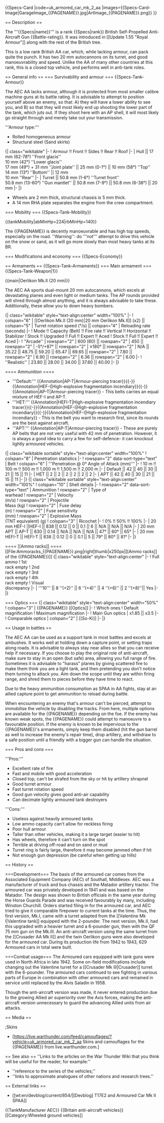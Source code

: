 {{Specs-Card
|code=uk_armored_car_mk_2_aa
|images={{Specs-Card-Image|GarageImage_{{PAGENAME}}.jpg|ArtImage\_{{PAGENAME}}.png}}
}}

== Description ==

<!-- ''In the description, the first part should be about the history of the creation and combat usage of the vehicle, as well as its key features. In the second part, tell the reader about the ground vehicle in the game. Insert a screenshot of the vehicle, so that if the novice player does not remember the vehicle by name, he will immediately understand what kind of vehicle the article is talking about.'' -->

The '''{{Specs|name}}''' is a rank {{Specs|rank}} British Self-Propelled Anti-Aircraft Gun {{Battle-rating}}. It was introduced in [[Update 1.55 "Royal Armour"]] along with the rest of the British tree.

This is a low rank British AA car, which, while lacking armour, can pack quite the punch. It has two 20 mm autocannons on its turret, and good manoeuvrability and speed. Unlike the AA of many other countries at this rank, this is a closed top vehicle, and performs well in anti-tank roles.

== General info ==
=== Survivability and armour ===
{{Specs-Tank-Armour}}

<!-- ''Describe armour protection. Note the most well protected and key weak areas. Appreciate the layout of modules as well as the number and location of crew members. Is the level of armour protection sufficient, is the placement of modules helpful for survival in combat? If necessary use a visual template to indicate the most secure and weak zones of the armour.'' -->

The AEC AA lacks armour, although it is protected from most smaller calibre machine guns at its battle rating. It is advisable to attempt to position yourself above an enemy, so that: A) they will have a lower ability to see you, and B) so that they will most likely end up shooting the lower part of the tank, which juts out. If they shoot here with an AP shell, it will most likely go straight through and merely take out your transmission.

'''Armour type:'''

- Rolled homogeneous armour
- Structural steel (Sand skirts)

{| class="wikitable"
|-
! Armour !! Front !! Sides !! Rear !! Roof
|-
| Hull || 17 mm (62-78°) ''Front glacis'' <br> 10 mm (42°) ''Lower glacis'' <br> 17 mm (49°) + 31 mm ''Joint plate'' || 25 mm (0-1°) || 10 mm (58°) ''Top'' <br> 14 mm (13°) ''Bottom'' || 12 mm <br> 10 mm ''Rear''
|-
| Turret || 50.8 mm (1-6°) ''Turret front'' <br> 50.8 mm (13-60°) ''Gun mantlet'' || 50.8 mm (7-9°) || 50.8 mm (6-38°) || 20 mm
|-
|}

- Wheels are 2 mm thick, structural chassis is 5 mm thick.
- A 14 mm RHA plate separates the engine from the crew compartment.

=== Mobility ===
{{Specs-Tank-Mobility}}

<!-- ''Write about the mobility of the ground vehicle. Estimate the specific power and manoeuvrability, as well as the maximum speed forwards and backwards.'' -->

{{tankMobility|abMinHp=224|rbMinHp=140}}

The {{PAGENAME}} is decently manoeuvrable and has high top speeds, especially on the road. ''Warning'': do '''not''' attempt to drive this vehicle on the snow or sand, as it will go more slowly than most heavy tanks at its BR.

=== Modifications and economy ===
{{Specs-Economy}}

== Armaments ==
{{Specs-Tank-Armaments}}
=== Main armament ===
{{Specs-Tank-Weapon|1}}

<!-- ''Give the reader information about the characteristics of the main gun. Assess its effectiveness in a battle based on the reloading speed, ballistics and the power of shells. Do not forget about the flexibility of the fire, that is how quickly the cannon can be aimed at the target, open fire on it and aim at another enemy. Add a link to the main article on the gun: <code><nowiki>{{main|Name of the weapon}}</nowiki></code>. Describe in general terms the ammunition available for the main gun. Give advice on how to use them and how to fill the ammunition storage.'' -->

{{main|Oerlikon Mk.II (20 mm)}}

The AEC AA sports dual-mount 20 mm autocannons, which excels at devastating planes and even light or medium tanks. The AP rounds provided will shred through almost anything, and it is always advisable to take these. Additionally, these allow you to down heavy bombers.

{| class="wikitable" style="text-align:center" width="100%"
|-
! colspan="6" | [[Oerlikon Mk.II (20 mm)|20 mm Oerlikon Mk.II]] (x2) || colspan="5" | Turret rotation speed (°/s) || colspan="4" | Reloading rate (seconds)
|-
! Mode !! Capacity (Belt) !! Fire rate !! Vertical !! Horizontal !! Stabilizer
! Stock !! Upgraded !! Full !! Expert !! Aced
! Stock !! Full !! Expert !! Aced
|-
! ''Arcade''
| rowspan="2" | 600 (60) || rowspan="2" | 450 || rowspan="2" | -5°/+87° || rowspan="2" | ±180° || rowspan="2" | N/A || 35.22 || 48.75 || 59.20 || 65.47 || 69.65 || rowspan="2" | 7.80 || rowspan="2" | 6.90 || rowspan="2" | 6.36 || rowspan="2" | 6.00
|-
! ''Realistic''
| 23.80 || 28.00 || 34.00 || 37.60 || 40.00
|-
|}

==== Ammunition ====

- '''Default:''' {{Annotation|AP-T|Armour-piercing tracer}}{{-}}{{Annotation|HEF-I|High-explosive fragmentation incendiary}}{{-}}{{Annotation|AP-T|Armour-piercing tracer}} - This belts carries an equal mixture of HEF-I and AP-T.
- '''HET:''' {{Annotation|HEFI-T|High-explosive fragmentation incendiary tracer}}{{-}}{{Annotation|HEF-I|High-explosive fragmentation incendiary}}{{-}}{{Annotation|HEF-I|High-explosive fragmentation incendiary}} - This is the belt you want to research first, since its rounds are the best against aircraft.
- '''APT:''' {{Annotation|AP-T|Armour-piercing tracer}} - These are purely AP belts that are not very useful with 42 mm of penetration. However, it is always a good idea to carry a few for self-defence- it can knockout lightly armoured vehicles.

{| class="wikitable sortable" style="text-align:center" width="100%"
! colspan="8" | Penetration statistics
|-
! rowspan="2" data-sort-type="text" | Belt
! colspan="6" | '''Penetration @ 0° Angle of Attack (mm)'''
|-
! 10 m !! 100 m !! 500 m !! 1,000 m !! 1,500 m !! 2,000 m
|-
| Default || 42 || 40 || 30 || 21 || 15 || 11
|-
| HET || 2 || 2 || 2 || 2 || 2 || 2
|-
| APT || 42 || 40 || 30 || 21 || 15 || 11
|-
|}
{| class="wikitable sortable" style="text-align:center" width="100%"
! colspan="10" | Shell details
|-
! rowspan="2" data-sort-type="text" | Ammunition
! rowspan="2" | Type of<br>warhead
! rowspan="2" | Velocity<br>(m/s)
! rowspan="2" | Projectile<br>Mass (kg)
! rowspan="2" | Fuse delay<br>(m)
! rowspan="2" | Fuse sensitivity<br>(mm)
! rowspan="2" | Explosive Mass<br>(TNT equivalent) (g)
! colspan="3" | Ricochet
|-
! 0% !! 50% !! 100%
|-
| 20 mm HEF-I ||HEF-I || 838 || 0.12 || 0 || 0.1 || 6 || N/A || N/A || N/A
|-
| 20 mm APT || AP-T || 830 || 0.14 || N/A || N/A || N/A || 47° || 60° || 65°
|-
| 20 mm HEFI-T || HEFI-T || 838 || 0.12 || 0 || 0.1 || 5 || 79° || 80° || 81°
|-
|}

==== [[Ammo racks]] ====
[[File:Ammoracks_{{PAGENAME}}.png|right|thumb|x250px|[[Ammo racks]] of the {{PAGENAME}}]]
{| class="wikitable" style="text-align:center"
|-
! Full<br>ammo
! 1st<br>rack empty
! 2nd<br>rack empty
! 3rd<br>rack empty
! 4th<br>rack empty
! Visual<br>discrepancy
|-
| '''10''' || 8 ''(+2)'' || 6 ''(+4)'' || 4 ''(+6)'' || 2 ''(+8)''|| Yes
|-
|}

=== Optics ===
{| class="wikitable" style="text-align:center" width="50%"
! colspan="3" | {{PAGENAME}} [[Optics]]
|-
! Which ones
! Default magnification
! Maximum magnification
|-
! Main Gun optics
| x1.85 || x3.5
|-
! Comparable optics
| colspan="2" | [[So-Ki]]
|-
|}

== Usage in battles ==

<!-- ''Describe the tactics of playing in the vehicle, the features of using vehicles in the team and advice on tactics. Refrain from creating a "guide" - do not impose a single point of view but instead give the reader food for thought. Describe the most dangerous enemies and give recommendations on fighting them. If necessary, note the specifics of the game in different modes (AB, RB, SB).'' -->

The AEC AA can be used as a support tank in most battles and excels at ambushes. It works well at holding down a capture point, or setting traps along roads. It is advisable to always stay near allies so that you can receive help if necessary. If you choose to play the original role of anti-aircraft, make sure to stay in an open (but safe) area, allowing you full range of fire. Sometimes it is advisable to "harass" planes by giving scattered fire to make them think you are a light tank, and then pretending you don't notice them turning to attack you. Aim down the scope until they are within firing range, and shred them to pieces before they have time to react.

Due to the heavy ammunition consumption as SPAA in AA fights, stay at an allied capture point to get ammunition to reload during battle.

When encountering an enemy that's armour can't be pierced, attempt to immobilise the vehicle by disabling the tracks. From here, multiple options are available for the {{PAGENAME}} depending on the foe. If the enemy has known weak spots, the {{PAGENAME}} could attempt to manoeuvre to a favourable position. If the enemy is known to be impervious to the {{PAGENAME}}'s armaments, simply keep them disabled (hit the gun barrel as well to increase the enemy's repair time), drop artillery, and withdraw to a safe position until a friendly with a bigger gun can handle the situation.

=== Pros and cons ===

<!-- ''Summarise and briefly evaluate the vehicle in terms of its characteristics and combat effectiveness. Mark its pros and cons in a bulleted list. Try not to use more than 6 points for each of the characteristics. Avoid using categorical definitions such as "bad", "good" and the like - use substitutions with softer forms such as "inadequate" and "effective".'' -->

'''Pros:'''

- Excellent rate of fire
- Fast and mobile with good acceleration
- Closed top, can't be strafed from the sky or hit by artillery shrapnel
- Good turret armour
- Fast turret rotation speed
- Good gun velocity gives good anti-air capability
- Can decimate lightly armoured tank destroyers

'''Cons:'''

- Useless against heavily armoured tanks
- Low ammo capacity can't allow for reckless firing
- Poor hull armour
- Taller than other vehicles, making it a large target (easier to hit)
- Has wheels, therefore it can't turn on the spot
- Terrible at driving off-road and on sand or mud
- Turret ring is fairly large, therefore it may become jammed often if hit
- Not enough gun depression (be careful when getting up hills)

== History ==

<!-- ''Describe the history of the creation and combat usage of the vehicle in more detail than in the introduction. If the historical reference turns out to be too long, take it to a separate article, taking a link to the article about the vehicle and adding a block "/History" (example: <nowiki>https://wiki.warthunder.com/(Vehicle-name)/History</nowiki>) and add a link to it here using the <code>main</code> template. Be sure to reference text and sources by using <code><nowiki><ref></ref></nowiki></code>, as well as adding them at the end of the article with <code><nowiki><references /></nowiki></code>. This section may also include the vehicle's dev blog entry (if applicable) and the in-game encyclopedia description (under <code><nowiki>=== In-game description ===</nowiki></code>, also if applicable).'' -->

===Development===
The basis of the armoured car comes from the Associated Equipment Company (AEC) of Southall, Middlesex. AEC was a manufacturer of truck and bus chassis and the Matador artillery tractor. The armoured car was privately developed in 1941 and was based on the Matador. The design was shown to British officials in the same year during the Horse Guards Parade and was received favourably by many, including Winston Churchill. Orders started filing in for the armoured car, and AEC tried to give it comparable firepower to current tanks at the time. Thus, the first version, Mk.I, came with a turret adapted from the [[Valentine Mk I|Valentine tank]] equipped with the 2-pounder. The next version, Mk.II, had this upgraded with a heavier turret and a 6-pounder gun, then with the QF 75 mm gun on the Mk.III. An anti-aircraft version using the same turret from the [[Crusader AA Mk II]] and the twin Oerlikon guns were also developed for the armoured car. During its production life from 1942 to 1943, 629 Armoured cars in total were built.

===Combat usage===
The Armoured cars equipped with tank guns were used in North Africa in late 1942. Some on-field modifications include changing out the Valentine turret for a [[Crusader Mk III|Crusader]] turret with the 6-pounder. The armoured cars continued to see fighting in various parts of Europe in combination with other armoured cars and remained in service until replaced by the Alvis Saladin in 1958.

Though the anti-aircraft version was made, it never entered production due to the growing Allied air superiority over the Axis forces, making the anti-aircraft version unnecessary to guard the advancing Allied units from air attacks.

== Media ==

<!-- ''Excellent additions to the article would be video guides, screenshots from the game, and photos.'' -->

;Skins

- [https://live.warthunder.com/feed/camouflages/?vehicle=uk_armored_car_mk_2_aa Skins and camouflages for the {{PAGENAME}} from live.warthunder.com.]

== See also ==
''Links to the articles on the War Thunder Wiki that you think will be useful for the reader, for example:''

- ''reference to the series of the vehicles;''
- ''links to approximate analogues of other nations and research trees.''

== External links ==

<!-- ''Paste links to sources and external resources, such as:''
* ''topic on the official game forum;''
* ''other literature.'' -->

- [[wt:en/devblog/current/854/|[Devblog] T17E2 and Armoured Car Mk II SPAA]]

{{TankManufacturer AEC}}
{{Britain anti-aircraft vehicles}}
[[Category:Wheeled ground vehicles]]
